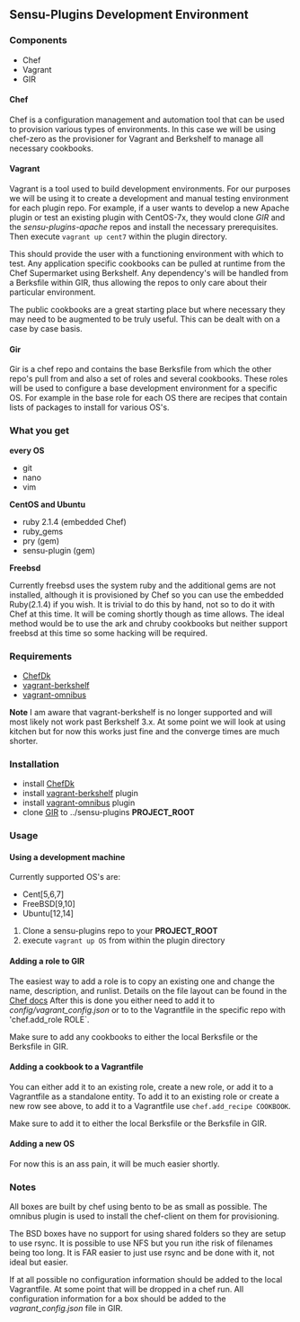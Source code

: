 ## Sensu-Plugins Development Environment

### Components

* Chef
* Vagrant
* GIR

#### Chef

Chef is a configuration management and automation tool that can be used to provision various types of environments.  In this case we will be using chef-zero as the provisioner for Vagrant and Berkshelf to manage all necessary cookbooks.

#### Vagrant

Vagrant is a tool used to build development environments.  For our purposes we will be using it to create a development and manual testing environment for each plugin repo.  For example, if a user wants to develop a new Apache plugin or test an existing plugin with CentOS-7x, they would  clone *GIR* and the *sensu-plugins-apache* repos and install the necessary prerequisites.  Then  execute `vagrant up cent7` within the plugin directory.

This should provide the user with a functioning environment with which to test.  Any application specific cookbooks can be pulled at runtime from the Chef Supermarket using Berkshelf.  Any dependency's will be handled from a Berksfile within GIR, thus allowing the repos to only care about their particular environment.

The public cookbooks are a great starting place but where necessary they may need to be augmented to be truly useful.  This can be dealt with on a case by case basis.

#### Gir

Gir is a chef repo and contains the base Berksfile from which the other repo's pull from and also a set of roles and several cookbooks.  These roles will be used to configure a base development environment for a specific OS.  For example in the base role for each OS there are recipes that contain lists of packages to install for various OS's.

### What you get

**every OS**

* git
* nano
* vim

**CentOS and Ubuntu**

* ruby 2.1.4 (embedded Chef)
* ruby_gems
* pry (gem)
* sensu-plugin (gem)

**Freebsd**

Currently freebsd uses the system ruby and the additional gems are not installed, although it is provisioned by Chef so you can use the embedded Ruby(2.1.4) if you wish.  It is trivial to do this by hand, not so to do it with Chef at this time.  It will be coming shortly though as time allows.  The ideal method would be to use the ark and chruby cookbooks but neither support freebsd at this time so some hacking will be required.

### Requirements

* [ChefDk](https://downloads.chef.io/chef-dk/)
* [vagrant-berkshelf](https://github.com/berkshelf/vagrant-berkshelf)
* [vagrant-omnibus](https://github.com/chef/vagrant-omnibus)

**Note** I am aware that vagrant-berkshelf is no longer supported and will most likely not work past Berkshelf 3.x.  At some point we will look at using kitchen but for now this works just fine and the converge times are much shorter.

### Installation

* install [ChefDk](https://downloads.chef.io/chef-dk/)
* install [vagrant-berkshelf](https://github.com/berkshelf/vagrant-berkshelf) plugin
* install [vagrant-omnibus](https://github.com/chef/vagrant-omnibus) plugin
* clone [GIR](https://github.com/sensu-plugins/GIR/) to ../sensu-plugins **PROJECT_ROOT**

### Usage

#### Using a development machine

Currently supported OS's are:

* Cent[5,6,7]
* FreeBSD[9,10]
* Ubuntu[12,14]

1. Clone a sensu-plugins repo to your **PROJECT_ROOT**
1. execute `vagrant up OS` from within the plugin directory

#### Adding a role to GIR

The easiest way to add a role is to copy an existing one and change the name, description, and runlist.  Details on the file layout can be found in the [Chef docs](http://docs.chef.io/roles.html)  After this is done you either need to add it to *config/vagrant_config.json* or to to the Vagrantfile in the specific repo with 'chef.add_role ROLE`.

Make sure to add any cookbooks to either the local Berksfile or the Berksfile in GIR.

#### Adding a cookbook to a Vagrantfile

You can either add it to an existing role, create a new role, or add it to a Vagrantfile as a standalone entity. To add it to an existing role or create a new row see above, to add it to a Vagrantfile use `chef.add_recipe COOKBOOK`.

Make sure to add it to either the local Berksfile or the Berksfile in GIR.

#### Adding a new OS

For now this is an ass pain, it will be much easier shortly.

### Notes

All boxes are built by chef using bento to be as small as possible.  The omnibus plugin is used to install the chef-client on them for provisioning.

The BSD boxes have no support for using shared folders so they are setup to use rsync.  It is possible to use NFS but you run ithe risk of filenames being too long.  It is FAR easier to just use rsync and be done with it, not ideal but easier.

If at all possible no configuration information should be added to the local Vagrantfile.  At some point that will be dropped in a chef run.  All configuration information for a box should be added to the *vagrant_config.json* file in GIR.

